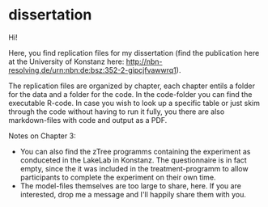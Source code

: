 # dissertation
Hi!

Here, you find replication files for my dissertation (find the publication here at the University of Konstanz here: http://nbn-resolving.de/urn:nbn:de:bsz:352-2-gipcjfvawwrq1).

The replication files are organized by chapter, each chapter entils a folder for the data and a folder for the code. In the code-folder you can find the executable R-code. In case you wish to look up a specific table or just skim through the code without having to run it fully, you there are also markdown-files with code and output as a PDF.

Notes on Chapter 3: 
* You can also find the zTree programms containing the experiment as conduceted in the LakeLab in Konstanz. The questionnaire is in fact empty, since the it was included in the treatment-programm to allow participants to complete the experiment on their own time.
* The model-files themselves are too large to share, here. If you are interested, drop me a message and I'll happily share them with you.
